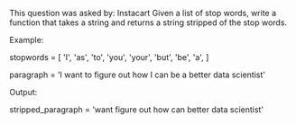 This question was asked by: Instacart
Given a list of stop words, write a function that takes a string and returns a string stripped of the stop words.

Example:

stopwords = [
    'I', 
    'as', 
    'to', 
    'you', 
    'your', 
    'but', 
    'be', 
    'a',
]

paragraph = 'I want to figure out how I can be a better data scientist'

Output: 

stripped_paragraph = 'want figure out how can better data scientist'
